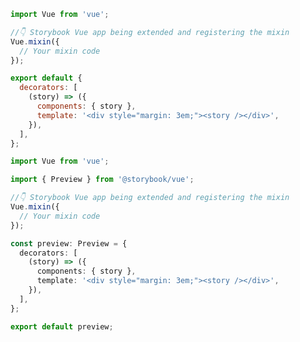 ```js filename=".storybook/preview.js" renderer="vue" language="js" tabTitle="mixin-2"
import Vue from 'vue';

//👇 Storybook Vue app being extended and registering the mixin
Vue.mixin({
  // Your mixin code
});

export default {
  decorators: [
    (story) => ({
      components: { story },
      template: '<div style="margin: 3em;"><story /></div>',
    }),
  ],
};
```

```ts filename=".storybook/preview.ts" renderer="vue" language="ts" tabTitle="mixin-2"
import Vue from 'vue';

import { Preview } from '@storybook/vue';

//👇 Storybook Vue app being extended and registering the mixin
Vue.mixin({
  // Your mixin code
});

const preview: Preview = {
  decorators: [
    (story) => ({
      components: { story },
      template: '<div style="margin: 3em;"><story /></div>',
    }),
  ],
};

export default preview;
```

